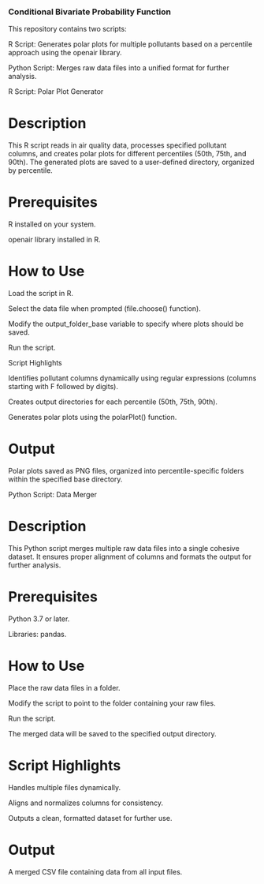 ### Conditional Bivariate Probability Function

This repository contains two scripts:

R Script: Generates polar plots for multiple pollutants based on a percentile approach using the openair library.

Python Script: Merges raw data files into a unified format for further analysis.

R Script: Polar Plot Generator

# Description

This R script reads in air quality data, processes specified pollutant columns, and creates polar plots for different percentiles (50th, 75th, and 90th). The generated plots are saved to a user-defined directory, organized by percentile.

# Prerequisites

R installed on your system.

openair library installed in R.

# How to Use

Load the script in R.

Select the data file when prompted (file.choose() function).

Modify the output_folder_base variable to specify where plots should be saved.

Run the script.

Script Highlights

Identifies pollutant columns dynamically using regular expressions (columns starting with F followed by digits).

Creates output directories for each percentile (50th, 75th, 90th).

Generates polar plots using the polarPlot() function.

# Output

Polar plots saved as PNG files, organized into percentile-specific folders within the specified base directory.

Python Script: Data Merger

# Description

This Python script merges multiple raw data files into a single cohesive dataset. It ensures proper alignment of columns and formats the output for further analysis.

# Prerequisites

Python 3.7 or later.

Libraries: pandas.

# How to Use

Place the raw data files in a folder.

Modify the script to point to the folder containing your raw files.

Run the script.

The merged data will be saved to the specified output directory.

# Script Highlights

Handles multiple files dynamically.

Aligns and normalizes columns for consistency.

Outputs a clean, formatted dataset for further use.

# Output

A merged CSV file containing data from all input files.
